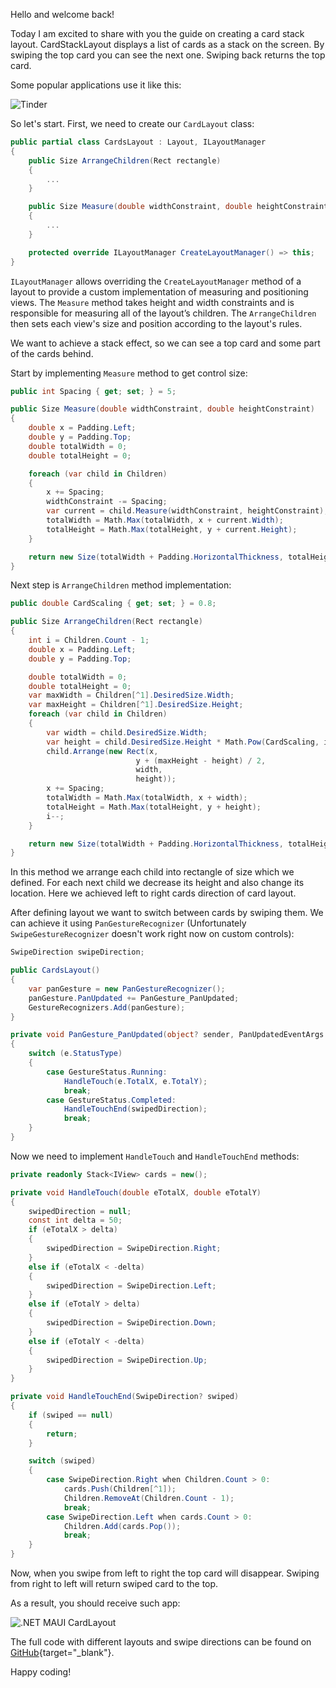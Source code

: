 Hello and welcome back!

Today I am excited to share with you the guide on creating a card stack layout. CardStackLayout displays a list of cards as a stack on the screen. By swiping the top card you can see the next one. Swiping back returns the top card.

Some popular applications use it like this:
 
![Tinder](https://i.gifer.com/origin/01/01fe4edd5c330cdaa2b3cd4b0539b44d.gif)

So let's start.
First, we need to create our `CardLayout` class:
```csharp
public partial class CardsLayout : Layout, ILayoutManager
{
    public Size ArrangeChildren(Rect rectangle)
    {
        ...
    }

    public Size Measure(double widthConstraint, double heightConstraint)
    {
        ...
    }

    protected override ILayoutManager CreateLayoutManager() => this;
}
```

`ILayoutManager` allows overriding the `CreateLayoutManager` method of a layout to provide a custom implementation of measuring and positioning views. The `Measure` method takes height and width constraints and is responsible for measuring all of the layout’s children. The `ArrangeChildren` then sets each view's size and position according to the layout's rules.

We want to achieve a stack effect, so we can see a top card and some part of the cards behind.

Start by implementing `Measure` method to get control size:

```csharp
public int Spacing { get; set; } = 5;

public Size Measure(double widthConstraint, double heightConstraint)
{
	double x = Padding.Left;
	double y = Padding.Top;
	double totalWidth = 0;
	double totalHeight = 0;

	foreach (var child in Children)
	{
		x += Spacing;
		widthConstraint -= Spacing;
		var current = child.Measure(widthConstraint, heightConstraint);
		totalWidth = Math.Max(totalWidth, x + current.Width);
		totalHeight = Math.Max(totalHeight, y + current.Height);
	}

	return new Size(totalWidth + Padding.HorizontalThickness, totalHeight + Padding.VerticalThickness);
}
```

Next step is `ArrangeChildren` method implementation:

```csharp
public double CardScaling { get; set; } = 0.8;

public Size ArrangeChildren(Rect rectangle)
{
	int i = Children.Count - 1;
	double x = Padding.Left;
	double y = Padding.Top;

	double totalWidth = 0;
	double totalHeight = 0;
	var maxWidth = Children[^1].DesiredSize.Width;
	var maxHeight = Children[^1].DesiredSize.Height;
	foreach (var child in Children)
	{
		var width = child.DesiredSize.Width;
		var height = child.DesiredSize.Height * Math.Pow(CardScaling, i);
		child.Arrange(new Rect(x,
							y + (maxHeight - height) / 2,
							width,
							height));
		x += Spacing;
		totalWidth = Math.Max(totalWidth, x + width);
		totalHeight = Math.Max(totalHeight, y + height);
		i--;
	}

	return new Size(totalWidth + Padding.HorizontalThickness, totalHeight + Padding.VerticalThickness);
}
```

In this method we arrange each child into rectangle of size which we defined. For each next child we decrease its height and also change its location. Here we achieved left to right cards direction of card layout.

After defining layout we want to switch between cards by swiping them. We can achieve it using `PanGestureRecognizer` (Unfortunately `SwipeGestureRecognizer` doesn't work right now on custom controls):

```csharp
SwipeDirection swipeDirection;

public CardsLayout()
{
	var panGesture = new PanGestureRecognizer();
	panGesture.PanUpdated += PanGesture_PanUpdated;
	GestureRecognizers.Add(panGesture);
}

private void PanGesture_PanUpdated(object? sender, PanUpdatedEventArgs e)
{
	switch (e.StatusType)
	{
		case GestureStatus.Running:
			HandleTouch(e.TotalX, e.TotalY);
			break;
		case GestureStatus.Completed:
			HandleTouchEnd(swipedDirection);
			break;
	}
}
```

Now we need to implement `HandleTouch` and `HandleTouchEnd` methods:

```csharp
private readonly Stack<IView> cards = new();

private void HandleTouch(double eTotalX, double eTotalY)
{
	swipedDirection = null;
	const int delta = 50;
	if (eTotalX > delta)
	{
		swipedDirection = SwipeDirection.Right;
	}
	else if (eTotalX < -delta)
	{
		swipedDirection = SwipeDirection.Left;
	}
	else if (eTotalY > delta)
	{
		swipedDirection = SwipeDirection.Down;
	}
	else if (eTotalY < -delta)
	{
		swipedDirection = SwipeDirection.Up;
	}
}

private void HandleTouchEnd(SwipeDirection? swiped)
{
	if (swiped == null)
	{
		return;
	}

	switch (swiped)
	{
		case SwipeDirection.Right when Children.Count > 0:
			cards.Push(Children[^1]);
			Children.RemoveAt(Children.Count - 1);
			break;
		case SwipeDirection.Left when cards.Count > 0:
			Children.Add(cards.Pop());
			break;
	}
}
```

Now, when you swipe from left to right the top card will disappear. Swiping from right to left will return swiped card to the top.

As a result, you should receive such app:

![.NET MAUI CardLayout](https://ik.imagekit.io/VladislavAntonyuk/vladislavantonyuk/articles/21/card-layout.gif)

The full code with different layouts and swipe directions can be found on [GitHub](https://github.com/VladislavAntonyuk/MauiSamples/tree/main/CardLayout){target="_blank"}.

Happy coding!